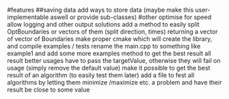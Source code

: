 #features
##saving data
add ways to store data (maybe make this user-implementable aswell or provide sub-classes)
#other
optimise for speed
allow logging and other output solutions
add a method to easily split OptBoundaries or vectors of them (split direction, times) returning a vector of vector of Boundaries
make proper cmake which will create the library, and compile examples / tests
rename the main.cpp to something like example1 and add some more examples
method to get the best result
all result better usages have to pass the targetValue, otherwise they will fail on usage (simply remove the default value)
make it possible to get the best result of an algorithm (to easily test them later)
add a file to fest all algorithms by letting them minimize /maximize etc. a problem and have their result be close to some value
